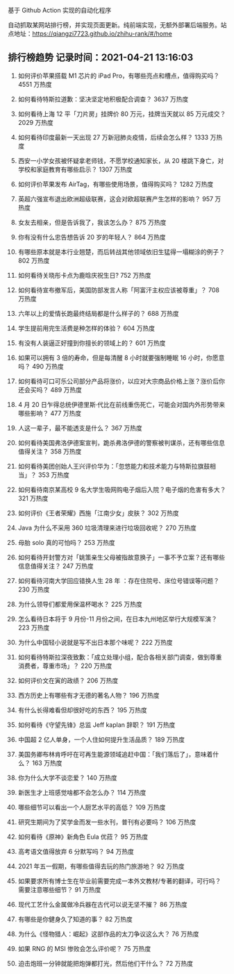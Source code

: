 基于 Github Action 实现的自动化程序

自动抓取某网站排行榜，并实现页面更新。纯前端实现，无额外部署后端服务。站点地址：https://qiangzi7723.github.io/zhihu-rank/#/home

## 排行榜趋势 记录时间：2021-04-21 13:16:03

1. 如何评价苹果搭载 M1 芯片的 iPad Pro，有哪些亮点和槽点，值得购买吗？ 4551 万热度

2. 如何看待特斯拉道歉：坚决坚定地积极配合调查？ 3637 万热度

3. 如何看待上海 12 平「刀片房」挂牌价 80 万元，挂牌当天就以 85 万元成交？ 2029 万热度

4. 如何看待印度最新一天出现 27 万新冠肺炎疫情，后续会怎么样？ 1333 万热度

5. 西安一小学女孩被怀疑拿老师钱，不愿学校通知家长，从 20 楼跳下身亡，对学校和家庭教育有哪些启示？ 1307 万热度

6. 如何评价苹果发布 AirTag，有哪些使用场景，值得购买吗？ 1282 万热度

7. 英超六强宣布退出欧洲超级联赛，这会对欧超联赛产生怎样的影响？ 957 万热度

8. 女友去相亲，但是告诉我了，我该怎么办？ 875 万热度

9. 你有没有什么忠告想告诉 20 岁的年轻人？ 864 万热度

10. 有哪些原本就是本行业翘楚，而后转战其他领域依旧生猛得一塌糊涂的例子？ 802 万热度

11. 如何看待关晓彤卡点为鹿晗庆祝生日? 752 万热度

12. 如何看待宣布撤军后，美国防部发言人称「阿富汗主权应该被尊重」？ 708 万热度

13. 六年以上的爱情长跑最终结局都是什么样子的？ 688 万热度

14. 学生提前用完生活费是种怎样的体验？ 604 万热度

15. 有没有人装逼正好撞到你擅长的领域上的？ 601 万热度

16. 如果可以拥有 3 倍的寿命，但是每清醒 8 小时就要强制睡眠 16 小时，你愿意吗？ 490 万热度

17. 如何看待可口可乐公司部分产品将涨价，以应对大宗商品价格上涨？涨价后你还会买吗？ 489 万热度

18. 4 月 20 日乍得总统伊德里斯·代比在前线重伤死亡，可能会对国内外形势带来哪些影响？ 477 万热度

19. 人这一辈子，最不能透支是什么？ 367 万热度

20. 如何看待美国弗洛伊德案宣判，跪杀弗洛伊德的警察被判谋杀，还有哪些信息值得关注？ 358 万热度

21. 如何看待美团创始人王兴评价华为：「忽悠能力和技术能力与特斯拉旗鼓相当」？ 353 万热度

22. 如何看待南京某高校 9 名大学生吸网购电子烟后入院？电子烟的危害有多大？ 321 万热度

23. 如何评价《王者荣耀》西施「江南少女」皮肤？ 302 万热度

24. Java 为什么不采用 360 垃圾清理来进行垃圾回收呢？ 270 万热度

25. 母胎 solo 真的可怕吗？ 253 万热度

26. 如何看待开封警方对「姚策亲生父母被指故意换子」一事不予立案？还有哪些信息值得关注？ 247 万热度

27. 如何看待河南大学回应错换人生 28 年 ：存在住院号、床位号错误等问题？ 230 万热度

28. 为什么领导们都爱用保温杯喝水？ 225 万热度

29. 怎么看待日本将于 9 月份-11 月份之间，在日本九州地区举行大规模军演？ 223 万热度

30. 为什么中国轻小说就是写不出日本那个味呢？ 222 万热度

31. 如何看待特斯拉深夜致歉：「成立处理小组，配合各相关部门调查，做到尊重消费者，尊重市场」？ 220 万热度

32. 如何评价文在寅的政绩？ 206 万热度

33. 西方历史上有哪些有才无德的著名人物？ 196 万热度

34. 有什么长得难看但却很好吃的东西？ 195 万热度

35. 如何看待《守望先锋》总监 Jeff kaplan 辞职？ 191 万热度

36. 中国超 2 亿人单身，一个人住如何提升生活品质？ 189 万热度

37. 美国务卿布林肯呼吁在可再生能源领域追赶中国：「我们落后了」，意味着什么？ 163 万热度

38. 你为什么大学不谈恋爱？ 140 万热度

39. 新医生才上班感觉啥都不会怎么办？ 114 万热度

40. 哪些细节可以看出一个人厨艺水平的高低？ 109 万热度

41. 研究生期间为了奖学金而发一些水刊，普刊有必要吗？ 106 万热度

42. 如何看待《原神》新角色 Eula 优菈？ 95 万热度

43. 高考语文值得放弃 6 分默写吗？ 94 万热度

44. 2021 年五一假期，有哪些值得去玩的热门旅游地？ 92 万热度

45. 如果要求所有博士生在毕业前需要完成一本外文教材/专著的翻译，可行吗？需要注意哪些细节？ 91 万热度

46. 现代工艺什么金属做冷兵器在古代可以说无坚不摧？ 86 万热度

47. 有哪些是你健身久了知道的事？ 82 万热度

48. 为什么《怪物猎人：崛起》这部作品的太刀争议这么大？ 76 万热度

49. 如果 RNG 的 MSI 惨败会怎么评价呢？ 75 万热度

50. 迫击炮班一分钟就能把炮弹都打光，然后他们干什么？ 72 万热度
